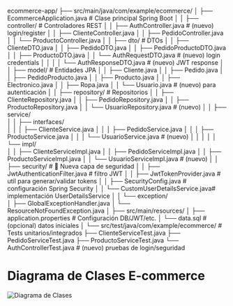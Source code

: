 ecommerce-app/
 ├── src/main/java/com/example/ecommerce/
 │    ├── EcommerceApplication.java          # Clase principal Spring Boot
 │
 │    ├── controller/                        # Controladores REST
 │    │     ├── AuthController.java          # (nuevo) login/register
 │    │     ├── ClienteController.java
 │    │     ├── PedidoController.java
 │    │     └── ProductoController.java
 │
 │    ├── dto/                               # DTOs
 │    │     ├── ClienteDTO.java
 │    │     ├── PedidoDTO.java
 │    │     ├── PedidoProductoDTO.java
 │    │     ├── ProductoDTO.java
 │    │     └── AuthRequestDTO.java          # (nuevo) login credentials
 │    │
 │    │     └── AuthResponseDTO.java         # (nuevo) JWT response
 │
 │    ├── model/                             # Entidades JPA
 │    │     ├── Cliente.java
 │    │     ├── Pedido.java
 │    │     ├── PedidoProducto.java
 │    │     ├── Producto.java
 │    │     ├── Electronico.java
 │    │     ├── Ropa.java
 │    │     └── Usuario.java                 # (nuevo) para autenticación
 │
 │    ├── repository/                        # Repositorios
 │    │     ├── ClienteRepository.java
 │    │     ├── PedidoRepository.java
 │    │     ├── ProductoRepository.java
 │    │     └── UsuarioRepository.java       # (nuevo)
 │
 │    ├── service/                           
 │    │     ├── interfaces/                  
 │    │     │     ├── ClienteService.java
 │    │     │     ├── PedidoService.java
 │    │     │     ├── ProductoService.java
 │    │     │     └── UsuarioService.java    # (nuevo)
 │    │     │
 │    │     └── impl/                        
 │    │           ├── ClienteServiceImpl.java
 │    │           ├── PedidoServiceImpl.java
 │    │           ├── ProductoServiceImpl.java
 │    │           └── UsuarioServiceImpl.java # (nuevo)
 │
 │    ├── security/                          # 🔐 Nueva capa de seguridad
 │    │     ├── JwtAuthenticationFilter.java # filtro JWT
 │    │     ├── JwtTokenProvider.java        # util para generar/validar tokens
 │    │     ├── SecurityConfig.java          # configuración Spring Security
 │    │     └── CustomUserDetailsService.java# implementación UserDetailsService
 │
 │    └── exception/                         
 │          ├── GlobalExceptionHandler.java
 │          └── ResourceNotFoundException.java
 │
 ├── src/main/resources/
 │    ├── application.properties             # Configuración DB/JWT/etc.
 │    └── data.sql                           # (opcional) datos iniciales
 │
 └── src/test/java/com/example/ecommerce/    # Tests unitarios/integrados
      ├── ClienteServiceTest.java
      ├── PedidoServiceTest.java
      ├── ProductoServiceTest.java
      └── AuthControllerTest.java            # (nuevo) pruebas de login/seguridad

# Diagrama de Clases E-commerce

![Diagrama de Clases](../../docs/diagrams/ClassDiagram.png)
